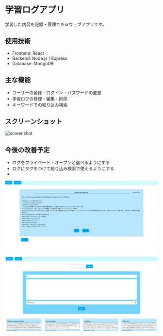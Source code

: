 # 学習ログアプリ

学習した内容を記録・管理できるウェブアプリです。

## 使用技術
- Frontend: React
- Backend: Node.js / Express
- Database: MongoDB

## 主な機能
- ユーザーの登録・ログイン・パスワードの変更
- 学習ログの登録・編集・削除
- キーワードでの絞り込み検索

## スクリーンショット
![screenshot](画像のリンクまたはローカルのscreenshots/example.png)

## 今後の改善予定
- ログをプライベート・オープンと選べるようにする
- ログにタグをつけて絞り込み検索で使えるようにする
- 

![サンプル画像](./sample-log-detail.png)
![サンプル画像](./sample-main-page.png)
